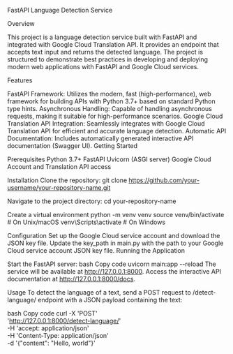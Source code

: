 FastAPI Language Detection Service

Overview

This project is a language detection service built with FastAPI and integrated with Google Cloud Translation API. It provides an endpoint that accepts text input and returns the detected language. The project is structured to demonstrate best practices in developing and deploying modern web applications with FastAPI and Google Cloud services.

Features

FastAPI Framework: Utilizes the modern, fast (high-performance), web framework for building APIs with Python 3.7+ based on standard Python type hints.
Asynchronous Handling: Capable of handling asynchronous requests, making it suitable for high-performance scenarios.
Google Cloud Translation API Integration: Seamlessly integrates with Google Cloud Translation API for efficient and accurate language detection.
Automatic API Documentation: Includes automatically generated interactive API documentation (Swagger UI).
Getting Started

Prerequisites
Python 3.7+
FastAPI
Uvicorn (ASGI server)
Google Cloud Account and Translation API access

Installation
Clone the repository:
git clone https://github.com/your-username/your-repository-name.git

Navigate to the project directory:
cd your-repository-name

Create a virtual environment 
python -m venv venv
source venv/bin/activate  # On Unix/macOS
venv\Scripts\activate  # On Windows

Configuration
Set up the Google Cloud service account and download the JSON key file.
Update the key_path in main.py with the path to your Google Cloud service account JSON key file.
Running the Application

Start the FastAPI server:
bash
Copy code
uvicorn main:app --reload
The service will be available at http://127.0.0.1:8000.
Access the interactive API documentation at http://127.0.0.1:8000/docs.


Usage
To detect the language of a text, send a POST request to /detect-language/ endpoint with a JSON payload containing the text:

bash
Copy code
curl -X 'POST' \
  'http://127.0.0.1:8000/detect-language/' \
  -H 'accept: application/json' \
  -H 'Content-Type: application/json' \
  -d '{"content": "Hello, world"}'
